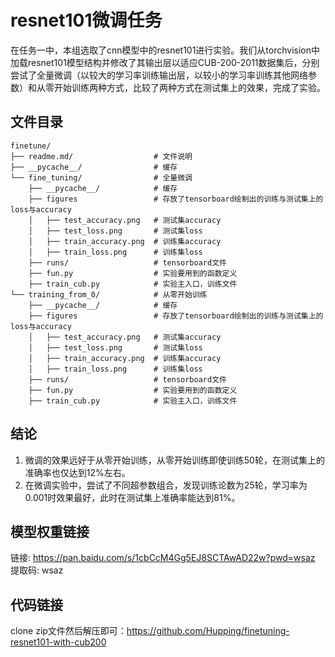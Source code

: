 # resnet101微调任务
在任务一中，本组选取了cnn模型中的resnet101进行实验。我们从torchvision中加载resnet101模型结构并修改了其输出层以适应CUB-200-2011数据集后，分别尝试了全量微调（以较大的学习率训练输出层，以较小的学习率训练其他网络参数）和从零开始训练两种方式，比较了两种方式在测试集上的效果，完成了实验。

## 文件目录
```
finetune/
├── readme.md/                  # 文件说明
├── __pycache__/                # 缓存   
└── fine_tuning/                # 全量微调
    ├── __pycache__/            # 缓存
    ├── figures                 # 存放了tensorboard绘制出的训练与测试集上的loss与accuracy
    │   ├── test_accuracy.png   # 测试集accuracy
    │   ├── test_loss.png       # 测试集loss
    │   ├── train_accuracy.png  # 训练集accuracy
    │   ├── train_loss.png      # 训练集loss
    ├── runs/                   # tensorboard文件
    ├── fun.py                  # 实验要用到的函数定义
    ├── train_cub.py            # 实验主入口，训练文件
└── training_from_0/            # 从零开始训练
    ├── __pycache__/            # 缓存
    ├── figures                 # 存放了tensorboard绘制出的训练与测试集上的loss与accuracy
    │   ├── test_accuracy.png   # 测试集accuracy
    │   ├── test_loss.png       # 测试集loss
    │   ├── train_accuracy.png  # 训练集accuracy
    │   ├── train_loss.png      # 训练集loss
    ├── runs/                   # tensorboard文件
    ├── fun.py                  # 实验要用到的函数定义
    ├── train_cub.py            # 实验主入口，训练文件
```

## 结论
1. 微调的效果远好于从零开始训练，从零开始训练即使训练50轮，在测试集上的准确率也仅达到12%左右。
2. 在微调实验中，尝试了不同超参数组合，发现训练论数为25轮，学习率为0.001时效果最好，此时在测试集上准确率能达到81%。

## 模型权重链接
链接: https://pan.baidu.com/s/1cbCcM4Gg5EJ8SCTAwAD22w?pwd=wsaz 提取码: wsaz

## 代码链接
clone zip文件然后解压即可：https://github.com/Hupping/finetuning-resnet101-with-cub200
